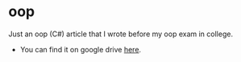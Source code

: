 # oop
Just an oop (C#) article that I wrote before my oop exam in college.

 - You can find it on google drive [here](https://drive.google.com/open?id=1-e-Z4DqmQSmFej0QLcXmbsDsjmLYOLCp).
